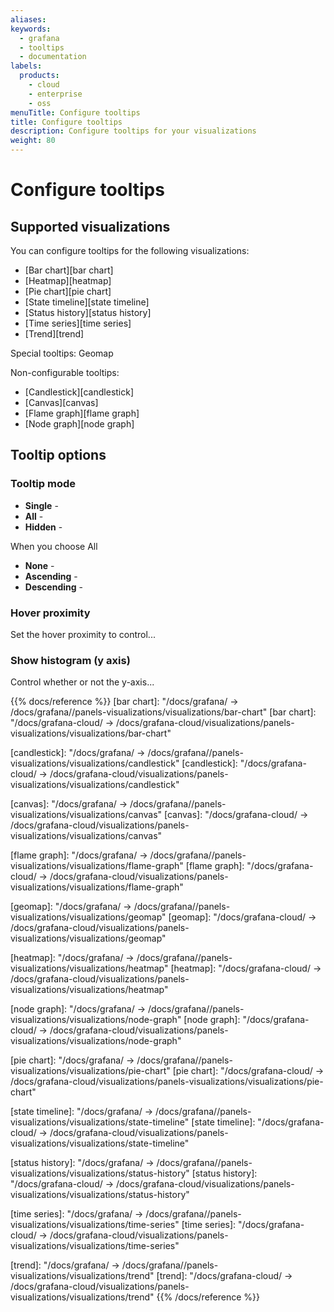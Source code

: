 ```yaml
---
aliases:
keywords:
  - grafana
  - tooltips
  - documentation
labels:
  products:
    - cloud
    - enterprise
    - oss
menuTitle: Configure tooltips
title: Configure tooltips
description: Configure tooltips for your visualizations
weight: 80
---
```


# Configure tooltips

<!--Intro: what are tooltips and what we do we use them for-->

## Supported visualizations

You can configure tooltips for the following visualizations:

- [Bar chart][bar chart]
- [Heatmap][heatmap]
- [Pie chart][pie chart]
- [State timeline][state timeline]
- [Status history][status history]
- [Time series][time series]
- [Trend][trend]
<!--Also xy chart -->

Special tooltips: Geomap

Non-configurable tooltips:

- [Candlestick][candlestick]
- [Canvas][canvas]
- [Flame graph][flame graph]
- [Node graph][node graph]

## Tooltip options

### Tooltip mode

- **Single** -
- **All** -
- **Hidden** -

When you choose All

- **None** -
- **Ascending** -
- **Descending** -

### Hover proximity

Set the hover proximity to control...

### Show histogram (y axis)

Control whether or not the y-axis...

{{% docs/reference %}}
[bar chart]: "/docs/grafana/ -> /docs/grafana/<GRAFANA VERSION>/panels-visualizations/visualizations/bar-chart"
[bar chart]: "/docs/grafana-cloud/ -> /docs/grafana-cloud/visualizations/panels-visualizations/visualizations/bar-chart"

[candlestick]: "/docs/grafana/ -> /docs/grafana/<GRAFANA VERSION>/panels-visualizations/visualizations/candlestick"
[candlestick]: "/docs/grafana-cloud/ -> /docs/grafana-cloud/visualizations/panels-visualizations/visualizations/candlestick"

[canvas]: "/docs/grafana/ -> /docs/grafana/<GRAFANA VERSION>/panels-visualizations/visualizations/canvas"
[canvas]: "/docs/grafana-cloud/ -> /docs/grafana-cloud/visualizations/panels-visualizations/visualizations/canvas"

[flame graph]: "/docs/grafana/ -> /docs/grafana/<GRAFANA VERSION>/panels-visualizations/visualizations/flame-graph"
[flame graph]: "/docs/grafana-cloud/ -> /docs/grafana-cloud/visualizations/panels-visualizations/visualizations/flame-graph"

[geomap]: "/docs/grafana/ -> /docs/grafana/<GRAFANA VERSION>/panels-visualizations/visualizations/geomap"
[geomap]: "/docs/grafana-cloud/ -> /docs/grafana-cloud/visualizations/panels-visualizations/visualizations/geomap"

[heatmap]: "/docs/grafana/ -> /docs/grafana/<GRAFANA VERSION>/panels-visualizations/visualizations/heatmap"
[heatmap]: "/docs/grafana-cloud/ -> /docs/grafana-cloud/visualizations/panels-visualizations/visualizations/heatmap"

[node graph]: "/docs/grafana/ -> /docs/grafana/<GRAFANA VERSION>/panels-visualizations/visualizations/node-graph"
[node graph]: "/docs/grafana-cloud/ -> /docs/grafana-cloud/visualizations/panels-visualizations/visualizations/node-graph"

[pie chart]: "/docs/grafana/ -> /docs/grafana/<GRAFANA VERSION>/panels-visualizations/visualizations/pie-chart"
[pie chart]: "/docs/grafana-cloud/ -> /docs/grafana-cloud/visualizations/panels-visualizations/visualizations/pie-chart"

[state timeline]: "/docs/grafana/ -> /docs/grafana/<GRAFANA VERSION>/panels-visualizations/visualizations/state-timeline"
[state timeline]: "/docs/grafana-cloud/ -> /docs/grafana-cloud/visualizations/panels-visualizations/visualizations/state-timeline"

[status history]: "/docs/grafana/ -> /docs/grafana/<GRAFANA VERSION>/panels-visualizations/visualizations/status-history"
[status history]: "/docs/grafana-cloud/ -> /docs/grafana-cloud/visualizations/panels-visualizations/visualizations/status-history"

[time series]: "/docs/grafana/ -> /docs/grafana/<GRAFANA VERSION>/panels-visualizations/visualizations/time-series"
[time series]: "/docs/grafana-cloud/ -> /docs/grafana-cloud/visualizations/panels-visualizations/visualizations/time-series"

[trend]: "/docs/grafana/ -> /docs/grafana/<GRAFANA VERSION>/panels-visualizations/visualizations/trend"
[trend]: "/docs/grafana-cloud/ -> /docs/grafana-cloud/visualizations/panels-visualizations/visualizations/trend"
{{% /docs/reference %}}
